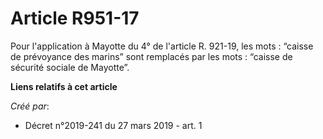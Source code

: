 # Article R951-17

Pour l'application à Mayotte du 4° de l'article R. 921-19, les mots : “caisse de prévoyance des marins” sont remplacés par
les mots : “caisse de sécurité sociale de Mayotte”.

**Liens relatifs à cet article**

_Créé par_:

  - Décret n°2019-241 du 27 mars 2019 - art. 1
